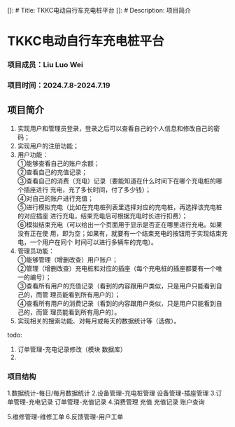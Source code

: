 []: # Title: TKKC电动自行车充电桩平台
[]: # Description: 项目简介


# TKKC电动自行车充电桩平台   
### 项目成员：Liu Luo Wei
### 项目时间：2024.7.8-2024.7.19
## 项目简介
1. 实现用户和管理员登录，登录之后可以查看自己的个人信息和修改自己的密码；
2. 实现用户的注册功能；
3. 用户功能：   
   ①能够查看自己的账户余额；   
   ②查看自己的充值记录；   
   ③查看自己的消费（充电）记录（要能知道在什么时间下在哪个充电桩的哪个插座进行
   充电，充了多长时间，付了多少钱）；   
   ④对自己的账户进行充值；   
   ⑤进行模拟充电（比如在充电桩列表里选择对应的充电桩，再选择该充电桩的对应插座
   进行充电，结束充电后可根据充电时长进行扣费）；   
   ⑥模拟结束充电（可以给出一个页面用于显示是否正在哪里进行充电。如果没有正在使
   用，即为空；如果有，就要有一个结束充电的按钮用于实现结束充电，一个用户在同个
   时间可以进行多辆车的充电）。   
4. 管理员功能：   
   ①能够管理（增删改查）用户账户；   
   ②管理（增删改查）充电桩和对应的插座（每个充电桩的插座都要有一个唯一的编号）；   
   ③查看所有用户的充值记录（看到的内容跟用户类似，只是用户只能看到自己的，而管
   理员能看到所有用户的）；   
   ④查看所有用户的消费记录（看到的内容跟用户类似，只是用户只能看到自己的，而管
   理员能看到所有用户的）。   
5. 实现相关的搜索功能、对每月或每天的数据统计等（选做）。   


todo:
1. 订单管理-充电记录修改（模块 数据库）
2. 


### 项目结构
1.数据统计-每日/每月数据统计
2.设备管理-充电桩管理
  设备管理-插座管理
3.订单管理-充电记录
  订单管理-充值记录
4.消费管理
   充值
   充值记录
   账户查询
   
5.维修管理-维修工单
6.反馈管理-用户工单

